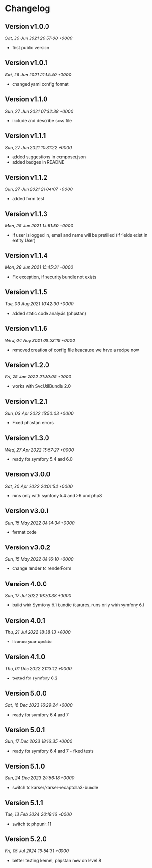 # Changelog

## Version v1.0.0
*Sat, 26 Jun 2021 20:57:08 +0000*
- first public version


## Version v1.0.1
*Sat, 26 Jun 2021 21:14:40 +0000*
- changed yaml config format


## Version v1.1.0
*Sun, 27 Jun 2021 07:32:38 +0000*
- include and describe scss file


## Version v1.1.1
*Sun, 27 Jun 2021 10:31:22 +0000*
- added suggestions in composer.json
- added badges in README


## Version v1.1.2
*Sun, 27 Jun 2021 21:04:07 +0000*
- added form test


## Version v1.1.3
*Mon, 28 Jun 2021 14:51:59 +0000*
- If user is logged in, email and name will be prefilled (if fields exist in entity User)


## Version v1.1.4
*Mon, 28 Jun 2021 15:45:31 +0000*
- Fix exception, if security bundle not exists


## Version v1.1.5
*Tue, 03 Aug 2021 10:42:30 +0000*
- added static code analysis (phpstan)


## Version v1.1.6
*Wed, 04 Aug 2021 08:52:19 +0000*
- removed creation of config file beacause we have a recipe now


## Version v1.2.0
*Fri, 28 Jan 2022 21:29:08 +0000*
- works with SvcUtilBundle 2.0


## Version v1.2.1
*Sun, 03 Apr 2022 15:50:03 +0000*
- Fixed phpstan errors


## Version v1.3.0
*Wed, 27 Apr 2022 15:57:27 +0000*
- ready for symfony 5.4 and 6.0


## Version v3.0.0
*Sat, 30 Apr 2022 20:01:54 +0000*
- runs only with symfony 5.4 and >6 und php8


## Version v3.0.1
*Sun, 15 May 2022 08:14:34 +0000*
- format code


## Version v3.0.2
*Sun, 15 May 2022 08:16:10 +0000*
- change render to renderForm


## Version 4.0.0
*Sun, 17 Jul 2022 19:20:38 +0000*
- build with Symfony 6.1 bundle features, runs only with symfony 6.1


## Version 4.0.1
*Thu, 21 Jul 2022 18:38:13 +0000*
- licence year update


## Version 4.1.0
*Thu, 01 Dec 2022 21:13:12 +0000*
- tested for symfony 6.2


## Version 5.0.0
*Sat, 16 Dec 2023 16:29:24 +0000*
- ready for symfony 6.4 and 7


## Version 5.0.1
*Sun, 17 Dec 2023 18:16:35 +0000*
- ready for symfony 6.4 and 7 - fixed tests


## Version 5.1.0
*Sun, 24 Dec 2023 20:56:18 +0000*
- switch to karser/karser-recaptcha3-bundle


## Version 5.1.1
*Tue, 13 Feb 2024 20:19:16 +0000*
- switch to phpunit 11


## Version 5.2.0
*Fri, 05 Jul 2024 19:54:31 +0000*
- better testing kernel, phpstan now on level 8
